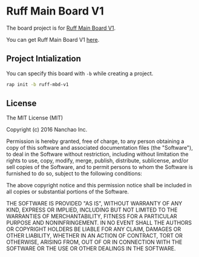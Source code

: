 # Ruff Main Board V1

The board project is for [Ruff Main Board V1](https://rap.ruff.io/devices/ruff-mbd-v1).

You can get Ruff Main Board V1 [here](http://detail.koudaitong.com/show/goods?alias=35wmug7n0nrzf).

## Project Intialization

You can specify this board with `-b` while creating a project.

```bash
rap init -b ruff-mbd-v1
```

## License

The MIT License (MIT)

Copyright (c) 2016 Nanchao Inc.

Permission is hereby granted, free of charge, to any person obtaining a copy of this software and associated documentation files (the "Software"), to deal in the Software without restriction, including without limitation the rights to use, copy, modify, merge, publish, distribute, sublicense, and/or sell copies of the Software, and to permit persons to whom the Software is furnished to do so, subject to the following conditions:

The above copyright notice and this permission notice shall be included in all copies or substantial portions of the Software.

THE SOFTWARE IS PROVIDED "AS IS", WITHOUT WARRANTY OF ANY KIND, EXPRESS OR IMPLIED, INCLUDING BUT NOT LIMITED TO THE WARRANTIES OF MERCHANTABILITY, FITNESS FOR A PARTICULAR PURPOSE AND NONINFRINGEMENT. IN NO EVENT SHALL THE AUTHORS OR COPYRIGHT HOLDERS BE LIABLE FOR ANY CLAIM, DAMAGES OR OTHER LIABILITY, WHETHER IN AN ACTION OF CONTRACT, TORT OR OTHERWISE, ARISING FROM, OUT OF OR IN CONNECTION WITH THE SOFTWARE OR THE USE OR OTHER DEALINGS IN THE SOFTWARE.